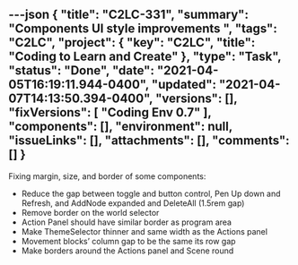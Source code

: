 ---json
{
  "title": "C2LC-331",
  "summary": "Components UI style improvements ",
  "tags": "C2LC",
  "project": {
    "key": "C2LC",
    "title": "Coding to Learn and Create"
  },
  "type": "Task",
  "status": "Done",
  "date": "2021-04-05T16:19:11.944-0400",
  "updated": "2021-04-07T14:13:50.394-0400",
  "versions": [],
  "fixVersions": [
    "Coding Env 0.7"
  ],
  "components": [],
  "environment": null,
  "issueLinks": [],
  "attachments": [],
  "comments": []
}
---
Fixing margin, size, and border of some components:

* Reduce the gap between toggle and button control, Pen Up down and Refresh, and AddNode expanded and DeleteAll (1.5rem gap)
* Remove border on the world selector
* Action Panel should have similar border as program area
* Make ThemeSelector thinner and same width as the Actions panel
* Movement blocks’ column gap to be the same its row gap
* Make borders around the Actions panel and Scene round

        